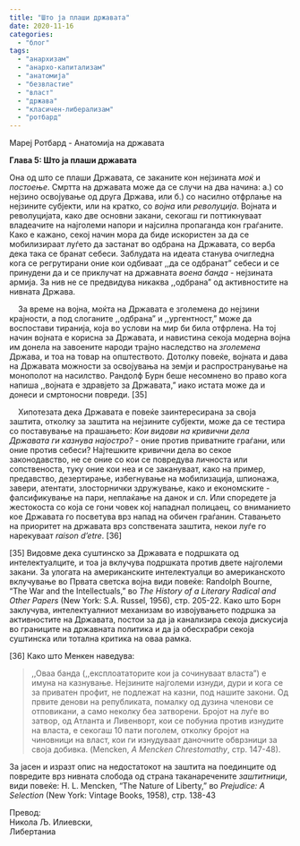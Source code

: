 ```yaml
---
title: "Што ја плаши државата"
date: 2020-11-16
categories: 
  - "блог"
tags: 
  - "анархизам"
  - "анархо-капитализам"
  - "анатомија"
  - "безвластие"
  - "власт"
  - "држава"
  - "класичен-либерализам"
  - "ротбард"
---
```


Мaреј Ротбард - Анатомија на државата

**Глава 5: Што ја плаши државата**

Она од што се плаши Државата, се заканите кон нејзината _моќ_ и _постоење_. Смртта на државата може да се случи на два начина: а.) со нејзино освојување од друга Држава, или б.) со насилно отфрлање на нејзините субјекти, или на кратко, со _војна_ или _револуција_. Војната и револуцијата, како две основни закани, секогаш ги поттикнуваат владеачите на најголеми напори и најсилна пропаганда кон граѓаните. Како е кажано, секој начин мора да биде искористен за да се мобилизираат луѓето да застанат во одбрана на Државата, со верба дека така се бранат себеси. Заблудата на идеата станува очигледна кога се регрутирани оние кои одбиваат ,,да се одбранат” себеси и се принудени да и се приклучат на државната _воена банда_ - нејзината армија. За нив не се предвидува никаква ,,одбрана” од активностите на нивната Држава.

    За време на војна, моќта на Државата е зголемена до нејзини крајности, а под слоганите ,,одбрана” и ,,ургентност,” може да воспостави тиранија, која во услови на мир би била отфрлена. На тој начин војната е корисна за Државата, и навистина секоја модерна војна им донела на завоените народи трајно наследство на _зголемена_ Држава, и тоа на товар на општеството. Дотолку повеќе, војната и дава на Државата можности за освојувања на земји и распространување на монополот на насилство. Рандолф Бурн беше несомнено во право кога напиша ,,војната е здравјето за Државата,” иако истата може да и донеси и смртоносни повреди. \[35\]

    Хипотезата дека Државата е повеќе заинтересирана за своја заштита, отколку за заштита на нејзините субјекти, може да се тестира со поставување на прашањето: _Кои видови на кривични дела Државата ги казнува најостро?_ - оние против приватните граѓани, или оние против себеси? Најтешките кривични дела во секое законодавство, не се оние со кои се повредува личноста или сопственоста, туку оние кои неа и се закануваат, како на пример, предавство, дезертирање, избегнување на мобилизација, шпионажа, завери, атентати, злосторнички здружување, како и економските - фалсификување на пари, неплаќање на данок и сл. Или споредете ја жестокоста со која се гони човек кој нападнал полицаец, со вниманието кое Државата го посветува врз напад на обичен граѓанин. Ставањето на приоритет на државата врз сопствената заштита, некои луѓе го нарекуваат _raison d’etre_. \[36\]

\[35\] Видовме дека суштинско за Државата е подршката од интелектуалците, и тоа ja вклучува подршката против двете најголеми закани. За улогата на американските интелектуалци во американското вклучување во Првата светска војна види повеќе: Randolph Bourne, “The War and the Intellectuals,” во _The History of a Literary Radical and Other Papers_ (New York: S.A. Russel, 1956), стр. 205-22. Како што Борн заклучува, интелектуалниот механизам во извојувањето подршка за активностите на Државата, постои за да ја канализира секоја дискусија во границите на државната политика и да ја обесхрабри секоја суштинска или тотална критика на оваа рамка.

\[36\] Како што Менкен наведува:

> ,,Оваа банда (,,експлоататорите кои ја сочинуваат власта”) е имуна на казнување. Нејзините најголеми изнуди, дури и кога се за приватен профит, не подлежат на казни, под нашите закони. Од првите денови на републиката, помалку од дузина членови се отповикани, а само неколку беа затворени. Бројот на луѓе во затвор, од Атланта и Ливенворт, кои се побуниа против изнудите на власта, е секогаш 10 пати поголем, отколку бројот на чиновници на власт, кои ги изнудуваат даночните обврзници за своја добивка. (Mencken, _A Mencken Chrestomathy_, стр. 147-48).

За јасен и изразт опис на недостатокот на заштита на поединците од повредите врз нивната слобода од страна таканаречените _заштитници_, види повеќе: H. L. Mencken, “The Nature of Liberty,” во _Prejudice: A Selection_ (New York: Vintage Books, 1958), стр. 138-43

Превод:  
Никола Љ. Илиевски,  
Либертаниа
